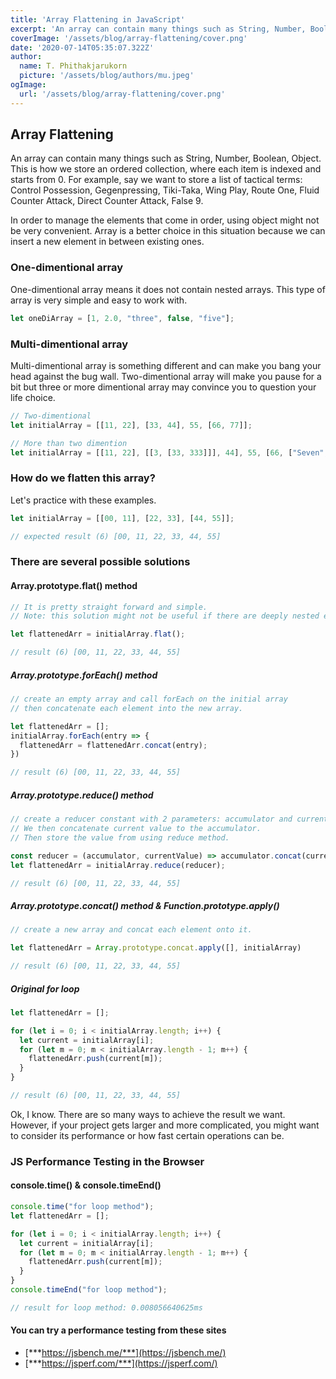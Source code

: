 ```yaml
---
title: 'Array Flattening in JavaScript'
excerpt: 'An array can contain many things such as String, Number, Boolean, Object. This is how we store an ordered collection, where each item is indexed and starts from 0.'
coverImage: '/assets/blog/array-flattening/cover.png'
date: '2020-07-14T05:35:07.322Z'
author:
  name: T. Phithakjarukorn
  picture: '/assets/blog/authors/mu.jpeg'
ogImage:
  url: '/assets/blog/array-flattening/cover.png'
---
```


## Array Flattening

An array can contain many things such as String, Number, Boolean, Object. This is how we store an ordered collection, where each item is indexed and starts from 0. For example, say we want to store a list of tactical terms: Control Possession, Gegenpressing, Tiki-Taka, Wing Play, Route One, Fluid Counter Attack, Direct Counter Attack, False 9.

In order to manage the elements that come in order, using object might not be very convenient. Array is a better choice in this situation because we can insert a new element in between existing ones.

### One-dimentional array

One-dimentional array means it does not contain nested arrays. This type of array is very simple and easy to work with.

```js
let oneDiArray = [1, 2.0, "three", false, "five"];
```

### Multi-dimentional array

Multi-dimentional array is something different and can make you bang your head against the bug wall. Two-dimentional array will make you pause for a bit but three or more dimentional array may convince you to question your life choice.

```js
// Two-dimentional
let initialArray = [[11, 22], [33, 44], 55, [66, 77]];
```

```js
// More than two dimention
let initialArray = [[11, 22], [[3, [33, 333]]], 44], 55, [66, ["Seven", true]]];
```

### How do we flatten this array?

Let's practice with these examples.

```js
let initialArray = [[00, 11], [22, 33], [44, 55]];

// expected result (6) [00, 11, 22, 33, 44, 55]
```

### There are several possible solutions

#### Array.prototype.flat() method

```js
// It is pretty straight forward and simple.
// Note: this solution might not be useful if there are deeply nested elements.

let flattenedArr = initialArray.flat();

// result (6) [00, 11, 22, 33, 44, 55]
```

##### Array.prototype.forEach() method

```js
// create an empty array and call forEach on the initial array
// then concatenate each element into the new array.

let flattenedArr = [];
initialArray.forEach(entry => {
  flattenedArr = flattenedArr.concat(entry);
})

// result (6) [00, 11, 22, 33, 44, 55]
```

##### Array.prototype.reduce() method

```js
// create a reducer constant with 2 parameters: accumulator and currentValue.
// We then concatenate current value to the accumulator.
// Then store the value from using reduce method.

const reducer = (accumulator, currentValue) => accumulator.concat(currentValue);
let flattenedArr = initialArray.reduce(reducer);

// result (6) [00, 11, 22, 33, 44, 55]
```

##### Array.prototype.concat() method & Function.prototype.apply()

```js
// create a new array and concat each element onto it.

let flattenedArr = Array.prototype.concat.apply([], initialArray)

// result (6) [00, 11, 22, 33, 44, 55]
```

##### Original for loop

```js
let flattenedArr = [];

for (let i = 0; i < initialArray.length; i++) {
  let current = initialArray[i];
  for (let m = 0; m < initialArray.length - 1; m++) {
    flattenedArr.push(current[m]);
  }
}

// result (6) [00, 11, 22, 33, 44, 55]
```

Ok, I know. There are so many ways to achieve the result we want. However, if your project gets larger and more complicated, you might want to consider its performance or how fast certain operations can be.

### JS Performance Testing in the Browser

#### console.time() & console.timeEnd()

```js
console.time("for loop method");
let flattenedArr = [];

for (let i = 0; i < initialArray.length; i++) {
  let current = initialArray[i];
  for (let m = 0; m < initialArray.length - 1; m++) {
    flattenedArr.push(current[m]);
  }
}
console.timeEnd("for loop method");

// result for loop method: 0.008056640625ms
```

#### You can try a performance testing from these sites

- [***https://jsbench.me/***](https://jsbench.me/)
- [***https://jsperf.com/***](https://jsperf.com/)
